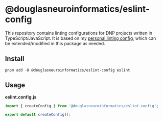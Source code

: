 # @douglasneuroinformatics/eslint-config

This repository contains linting configurations for DNP projects written in TypeScript/JavaScript. It is based on my [personal linting config](https://github.com/joshunrau/eslint-config), which can be extended/modified in this package as needed.

## Install

```
pnpm add -D @douglasneuroinformatics/eslint-config eslint
```

## Usage

**eslint.config.js**

```js
import { createConfig } from '@douglasneuroinformatics/eslint-config';

export default createConfig();
```
